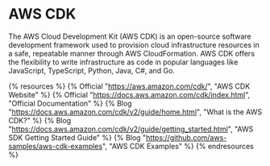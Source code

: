 # AWS CDK

The AWS Cloud Development Kit (AWS CDK) is an open-source software development framework used to provision cloud infrastructure resources in a safe, repeatable manner through AWS CloudFormation. AWS CDK offers the flexibility to write infrastructure as code in popular languages like JavaScript, TypeScript, Python, Java, C#, and Go.

{% resources %}
  {% Official "https://aws.amazon.com/cdk/", "AWS CDK Website" %}
  {% Official "https://docs.aws.amazon.com/cdk/index.html", "Official Documentation" %}
  {% Blog "https://docs.aws.amazon.com/cdk/v2/guide/home.html", "What is the AWS CDK?" %}
  {% Blog "https://docs.aws.amazon.com/cdk/v2/guide/getting_started.html", "AWS SDK Getting Started Guide" %}
  {% Blog "https://github.com/aws-samples/aws-cdk-examples", "AWS CDK Examples" %}
{% endresources %}
